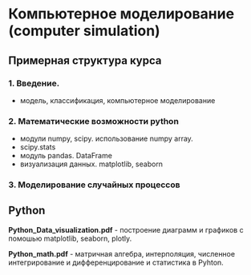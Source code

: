 # Компьютерное моделирование (computer simulation)

## Примерная структура курса

### 1. Введение. 
  * модель, классификация, компьютерное моделирование
  
### 2. Математические возможности python
  * модули numpy, scipy. использование numpy array. 
  * scipy.stats
  * модуль pandas. DataFrame
  * визуализация данных. matplotlib, seaborn

### 3. Моделирование случайных процессов


## Python
**Python_Data_visualization.pdf** - построение диаграмм и графиков с помошью matplotlib, seaborn, plotly.

**Python_math.pdf** - матричная алгебра, интерполяция, численное интегрирование и дифференцирование и статистика в Pyhton. 

